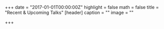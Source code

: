 +++
date = "2017-01-01T00:00:00Z"
highlight = false
math = false
title = "Recent & Upcoming Talks"
[header]
caption = ""
image = ""

+++
